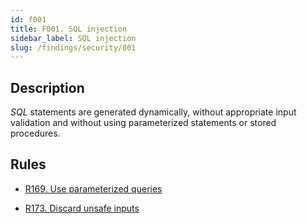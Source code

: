 ```yaml
---
id: f001
title: F001. SQL injection
sidebar_label: SQL injection
slug: /findings/security/001
---
```


## Description

*SQL* statements are generated dynamically,
without appropriate input validation and without using parameterized statements
or stored procedures.

## Rules

- [R169. Use parameterized queries](https://fluidattacks.com/products/rules/list/169/)

- [R173. Discard unsafe inputs](https://fluidattacks.com/products/rules/list/173/)

